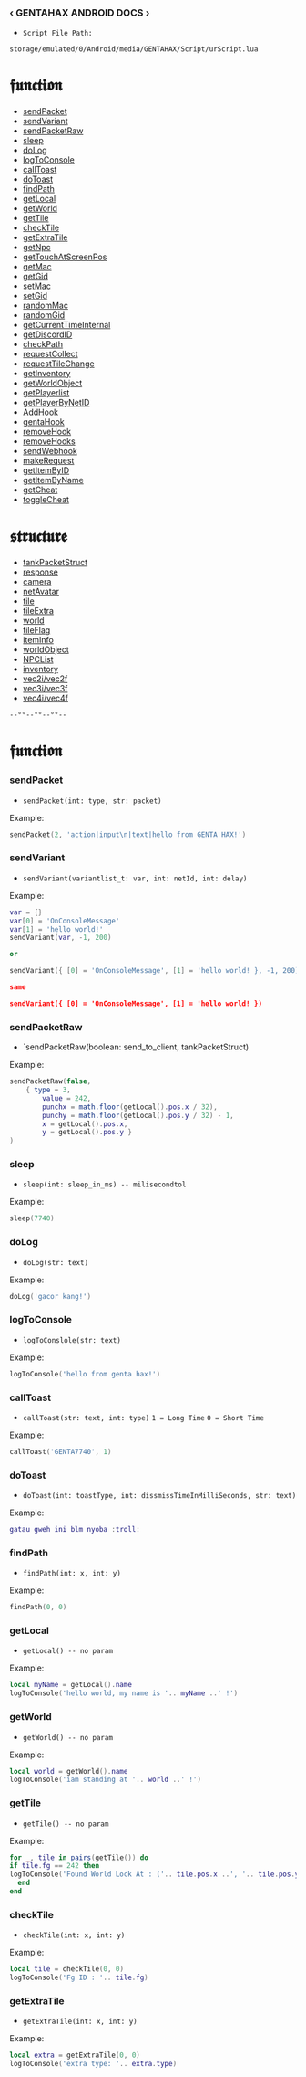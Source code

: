 ### ‹ GENTAHAX ANDROID DOCS ›

* `Script File Path:`
```
storage/emulated/0/Android/media/GENTAHAX/Script/urScript.lua
```

# 𝖋𝖚𝖓𝖈𝖙𝖎𝖔𝖓

* [sendPacket](#sendpacket)
* [sendVariant](#sendvariant)
* [sendPacketRaw](#sendpacketraw)
* [sleep](#sleep)
* [doLog](#dolog)
* [logToConsole](#logToConsole)
* [callToast](#callToast)
* [doToast](#dotoast)
* [findPath](#findpath)
* [getLocal](#getlocal)
* [getWorld](#getworld)
* [getTile](#gettile)
* [checkTile](#checktile)
* [getExtraTile](#getextratile)
* [getNpc](#getnpc)
* [getTouchAtScreenPos](#gettouchatscreenpos)
* [getMac](#getmac)
* [getGid](#getgid)
* [setMac](#setmac)
* [setGid](#setgid)
* [randomMac](#randommac)
* [randomGid](#randomgid)
* [getCurrentTimeInternal](#getcurrenttimeinternal)
* [getDiscordID](#getdiscordid)
* [checkPath](#checkpath)
* [requestCollect](#requestCollect)
* [requestTileChange](#requesttilechange)
* [getInventory](#getinventory)
* [getWorldObject](#getworldobject)
* [getPlayerlist](#getplayerlist)
* [getPlayerByNetID](#getplayerbynteid)
* [AddHook](#addhook)
* [gentaHook](#gentahook)
* [removeHook](#removehook)
* [removeHooks](#removehooks)
* [sendWebhook](#sendwebhook)
* [makeRequest](#makerequest)
* [getItemByID](#getitembyid)
* [getItemByName](#getitembyname)
* [getCheat](#getcheat)
* [toggleCheat](#togglecheat)

# 𝖘𝖙𝖗𝖚𝖈𝖙𝖚𝖗𝖊

* [tankPacketStruct](#tankpacketstruct)
* [response](#response)
* [camera](#camera)
* [netAvatar](#netavatar)
* [tile](#tile)
* [tileExtra](#tileextra)
* [world](#world)
* [tileFlag](#tileflag)
* [itemInfo](#iteminfo)
* [worldObject](#worldobject)
* [NPCList](#npclist)
* [inventory](#inventory)
* [vec2i/vec2f](#vec2i/vec2)
* [vec3i/vec3f](#vec3i/vec3f)
* [vec4i/vec4f](#vec4i/vec4f)

`--°°--°°--°°--`

# 𝖋𝖚𝖓𝖈𝖙𝖎𝖔𝖓

### sendPacket
* `sendPacket(int: type, str: packet)`

Example:
```lua
sendPacket(2, 'action|input\n|text|hello from GENTA HAX!')
```

### sendVariant
* `sendVariant(variantlist_t: var, int: netId, int: delay)`

Example:
```lua
var = {}
var[0] = 'OnConsoleMessage'
var[1] = 'hello world!'
sendVariant(var, -1, 200)

or

sendVariant({ [0] = 'OnConsoleMessage', [1] = 'hello world! }, -1, 200)

same

sendVariant({ [0] = 'OnConsoleMessage', [1] = 'hello world! })
```

### sendPacketRaw
* `sendPacketRaw(boolean: send_to_client, tankPacketStruct)

Example:
```lua
sendPacketRaw(false,
	{ type = 3,
		value = 242,
		punchx = math.floor(getLocal().pos.x / 32),
		punchy = math.floor(getLocal().pos.y / 32) - 1,
		x = getLocal().pos.x,
		y = getLocal().pos.y }
)
```

### sleep
* `sleep(int: sleep_in_ms) -- milisecondtol`

Example:
```lua
sleep(7740)
```

### doLog
* `doLog(str: text)`

Example:
```lua
doLog('gacor kang!')
```

### logToConsole
* `logToConslole(str: text)`

Example:
```lua
logToConsole('hello from genta hax!')
```

### callToast
* `callToast(str: text, int: type)`
`1 = Long Time`
`0 = Short Time`

Example:
```lua
callToast('GENTA7740', 1)
```

### doToast
* `doToast(int: toastType, int: dissmissTimeInMilliSeconds, str: text)`

Example:
```lua
gatau gweh ini blm nyoba :troll:
```

### findPath
* `findPath(int: x, int: y)`

Example:
```lua
findPath(0, 0)
```

### getLocal
* `getLocal() -- no param`

Example:
```lua
local myName = getLocal().name
logToConsole('hello world, my name is '.. myName ..' !')
```

### getWorld
* `getWorld() -- no param`

Example:
```lua
local world = getWorld().name
logToConsole('iam standing at '.. world ..' !')
```

### getTile
* `getTile() -- no param`

Example:
```lua
for _, tile in pairs(getTile()) do 
if tile.fg == 242 then
logToConsole('Found World Lock At : ('.. tile.pos.x ..', '.. tile.pos.y ..')')
  end 
end
```

### checkTile
* `checkTile(int: x, int: y)`

Example:
```lua
local tile = checkTile(0, 0)
logToConsole('Fg ID : '.. tile.fg)
```

### getExtraTile
* `getExtraTile(int: x, int: y)`

Example:
```lua
local extra = getExtraTile(0, 0)
logToConsole('extra type: '.. extra.type)
```